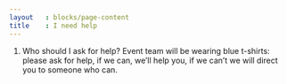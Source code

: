```yaml
---
layout   : blocks/page-content
title    : I need help
---
```


1.	Who should I ask for help?
Event team will be wearing blue t-shirts:  please ask for help, if we can, we’ll help you, if we can’t we will direct you to someone who can.

